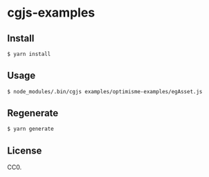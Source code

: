 # cgjs-examples

## Install

```sh
$ yarn install
```

## Usage

```sh
$ node_modules/.bin/cgjs examples/optimisme-examples/egAsset.js
```

## Regenerate

```sh
$ yarn generate
```

## License

CC0.
